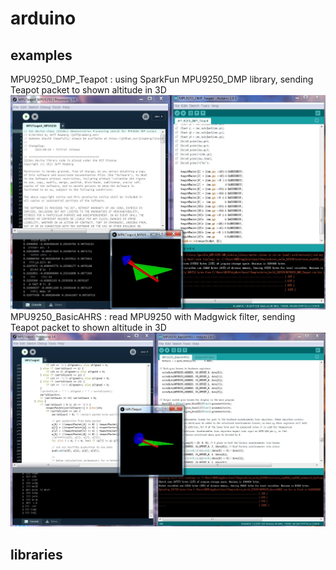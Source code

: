 # arduino

## examples
MPU9250_DMP_Teapot : using SparkFun MPU9250_DMP library, sending Teapot packet to shown altitude in 3D
![](assets/MPU9250_DMP_Teapot.JPG)
MPU9250_BasicAHRS : read MPU9250 with Madgwick filter, sending Teapot packet to shown altitude in 3D
![](assets/MPU9250_BasicAHRS2.JPG)

## libraries
